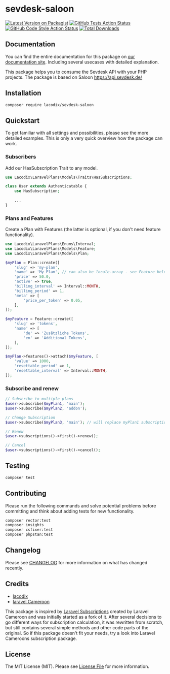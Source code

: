 # sevdesk-saloon

[![Latest Version on Packagist](https://img.shields.io/packagist/v/lacodix/sevdesk-saloon.svg?style=flat-square)](https://packagist.org/packages/lacodix/sevdesk-saloon)
[![GitHub Tests Action Status](https://img.shields.io/github/actions/workflow/status/lacodix/sevdesk-saloon/test.yaml?branch=master&label=tests&style=flat-square)](https://github.com/lacodix/sevdesk-saloon/actions?query=workflow%3Atest+branch%3Amaster)
[![GitHub Code Style Action Status](https://img.shields.io/github/actions/workflow/status/lacodix/sevdesk-saloon/style.yaml?branch=master&label=code%20style&style=flat-square)](https://github.com/lacodix/sevdesk-saloon/actions?query=workflow%3Astyle+branch%3Amaster)
[![Total Downloads](https://img.shields.io/packagist/dt/lacodix/sevdesk-saloon.svg?style=flat-square)](https://packagist.org/packages/lacodix/sevdesk-saloon)

## Documentation

You can find the entire documentation for this package on [our documentation site](https://www.lacodix.de/docs/sevdesk-saloon).
Including several usecases with detailed explanation.

This package helps you to consume the Sevdesk API with your PHP projects. The package is based on Saloon
https://api.sevdesk.de/

## Installation

```bash
composer require lacodix/sevdesk-saloon
```

## Quickstart

To get familiar with all settings and possibilities, please see the more detailed examples. This is only
a very quick overview how the package can work.

### Subscribers

Add our HasSubscription Trait to any model.

```php 
use Lacodix\LaravelPlans\Models\Traits\HasSubscriptions;

class User extends Authenticatable {
    use HasSubscription;
    
    ...
}
```

### Plans and Features

Create a Plan with Features (the latter is optional, if you don't need feature functionality).

```php 
use Lacodix\LaravelPlans\Enums\Interval;
use Lacodix\LaravelPlans\Models\Feature;
use Lacodix\LaravelPlans\Models\Plan;

$myPlan = Plan::create([
    'slug' => 'my-plan',
    'name' => 'My Plan', // can also be locale-array - see Feature below
    'price' => 50.0,
    'active' => true,
    'billing_interval' => Interval::MONTH,
    'billing_period' => 1,
    'meta' => [
        'price_per_token' => 0.05,
    ],
]);

$myFeature = Feature::create([
    'slug' => 'tokens',
    'name' => [
        'de' => 'Zusätzliche Tokens',
        'en' => 'Additional Tokens',
    ],
]);

$myPlan->features()->attach($myFeature, [
    'value' => 1000,
    'resettable_period' => 1,
    'resettable_interval' => Interval::MONTH,
]);
```

### Subscribe and renew

```php 
// Subscribe to multiple plans
$user->subscribe($myPlan1, 'main');
$user->subscribe($myPlan2, 'addon');

// Change Subscription
$user->subscribe($myPlan3, 'main'); // will replace myPlan1 subscription

// Renew
$user->subscriptions()->first()->renew();

// Cancel
$user->subscriptions()->first()->cancel();
```

## Testing

```bash
composer test
```

## Contributing

Please run the following commands and solve potential problems before committing
and think about adding tests for new functionality.

```bash
composer rector:test
composer insights
composer csfixer:test
composer phpstan:test
```

## Changelog

Please see [CHANGELOG](CHANGELOG.md) for more information on what has changed recently.

## Credits

- [lacodix](https://github.com/lacodix)
- [laravel Cameroon](https://github.com/laravelcm)

This package is inspired by [Laravel Subscriptions](https://github.com/laravelcm/laravel-subscriptions) created 
by Laravel Cameroon and was initially started as a fork of it. After several decisions to go different ways for
subscription calculation, it was rewritten from scratch, but still contains several simple methods and other code 
parts of the original. So if this package doesn't fit your needs, try a look into Laravel Cameroons subscription
package.

## License

The MIT License (MIT). Please see [License File](LICENSE.md) for more information.
